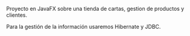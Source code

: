Proyecto en JavaFX sobre una tienda de cartas, gestion de productos y clientes.

Para la gestión de la información usaremos Hibernate y JDBC.